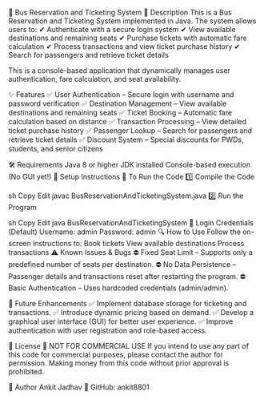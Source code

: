 🚌 Bus Reservation and Ticketing System
📌 Description
This is a Bus Reservation and Ticketing System implemented in Java.
The system allows users to:
✔ Authenticate with a secure login system
✔ View available destinations and remaining seats
✔ Purchase tickets with automatic fare calculation
✔ Process transactions and view ticket purchase history
✔ Search for passengers and retrieve ticket details

This is a console-based application that dynamically manages user authentication, fare calculation, and seat availability.

✨ Features
✅ User Authentication – Secure login with username and password verification
✅ Destination Management – View available destinations and remaining seats
✅ Ticket Booking – Automatic fare calculation based on distance
✅ Transaction Processing – View detailed ticket purchase history
✅ Passenger Lookup – Search for passengers and retrieve ticket details
✅ Discount System – Special discounts for PWDs, students, and senior citizens

🛠 Requirements
Java 8 or higher JDK installed
Console-based execution (No GUI yet!)
🚀 Setup Instructions
🔹 To Run the Code
1️⃣ Compile the Code

sh
Copy
Edit
javac BusReservationAndTicketingSystem.java
2️⃣ Run the Program

sh
Copy
Edit
java BusReservationAndTicketingSystem
🎯 Login Credentials (Default)
Username: admin
Password: admin
🔍 How to Use
Follow the on-screen instructions to:
Book tickets
View available destinations
Process transactions
⚠ Known Issues & Bugs
⛔ Fixed Seat Limit – Supports only a predefined number of seats per destination.
⛔ No Data Persistence – Passenger details and transactions reset after restarting the program.
⛔ Basic Authentication – Uses hardcoded credentials (admin/admin).

🔮 Future Enhancements
✅ Implement database storage for ticketing and transactions.
✅ Introduce dynamic pricing based on demand.
✅ Develop a graphical user interface (GUI) for better user experience.
✅ Improve authentication with user registration and role-based access.

📜 License
🔴 NOT FOR COMMERCIAL USE
If you intend to use any part of this code for commercial purposes, please contact the author for permission. Making money from this code without prior approval is prohibited.

👤 Author
Ankit Jadhav
🔗 GitHub: ankit8801